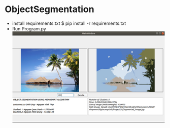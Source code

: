 # ObjectSegmentation
- install requirements.txt
  $ pip install -r requirements.txt
- Run Program.py
![demo](https://github.com/dungmn/ObjectSegmentation/blob/master/demo.png)
